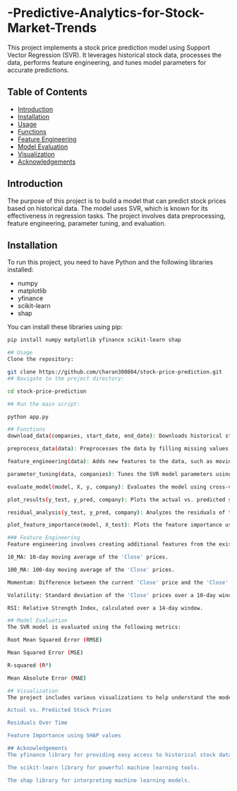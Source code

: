# -Predictive-Analytics-for-Stock-Market-Trends


This project implements a stock price prediction model using Support Vector Regression (SVR). It leverages historical stock data, processes the data, performs feature engineering, and tunes model parameters for accurate predictions.

## Table of Contents
- [Introduction](#introduction)
- [Installation](#installation)
- [Usage](#usage)
- [Functions](#functions)
- [Feature Engineering](#feature-engineering)
- [Model Evaluation](#model-evaluation)
- [Visualization](#visualization)
- [Acknowledgements](#acknowledgements)

## Introduction
The purpose of this project is to build a model that can predict stock prices based on historical data. The model uses SVR, which is known for its effectiveness in regression tasks. The project involves data preprocessing, feature engineering, parameter tuning, and evaluation.

## Installation
To run this project, you need to have Python and the following libraries installed:
- numpy
- matplotlib
- yfinance
- scikit-learn
- shap

You can install these libraries using pip:
```bash
pip install numpy matplotlib yfinance scikit-learn shap

## Usage
Clone the repository:

git clone https://github.com/charan300804/stock-price-prediction.git
## Navigate to the project directory:

cd stock-price-prediction

## Run the main script:

python app.py

## Functions
download_data(companies, start_date, end_date): Downloads historical stock data for the given companies within the specified date range.

preprocess_data(data): Preprocesses the data by filling missing values, capping outliers, and normalizing the 'Close' prices.

feature_engineering(data): Adds new features to the data, such as moving averages, momentum, volatility, and RSI.

parameter_tuning(data, companies): Tunes the SVR model parameters using GridSearchCV and evaluates the model.

evaluate_model(model, X, y, company): Evaluates the model using cross-validation and various metrics, and plots the results.

plot_results(y_test, y_pred, company): Plots the actual vs. predicted stock prices.

residual_analysis(y_test, y_pred, company): Analyzes the residuals of the model.

plot_feature_importance(model, X_test): Plots the feature importance using SHAP values.

### Feature Engineering
Feature engineering involves creating additional features from the existing data to improve the predictive power of the model. In this project, the following features are created:

10_MA: 10-day moving average of the 'Close' prices.

100_MA: 100-day moving average of the 'Close' prices.

Momentum: Difference between the current 'Close' price and the 'Close' price 10 days ago.

Volatility: Standard deviation of the 'Close' prices over a 10-day window.

RSI: Relative Strength Index, calculated over a 14-day window.

## Model Evaluation
The SVR model is evaluated using the following metrics:

Root Mean Squared Error (RMSE)

Mean Squared Error (MSE)

R-squared (R²)

Mean Absolute Error (MAE)

## Visualization
The project includes various visualizations to help understand the model's performance:

Actual vs. Predicted Stock Prices

Residuals Over Time

Feature Importance using SHAP values

## Acknowledgements
The yfinance library for providing easy access to historical stock data.

The scikit-learn library for powerful machine learning tools.

The shap library for interpreting machine learning models.

